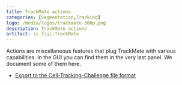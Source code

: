 ```yaml
---
title: TrackMate actions
categories: [Segmentation,Tracking]
logo: /media/logos/trackmate-300p.png
description: TrackMate actions
artifact: sc.fiji:TrackMate
---
```


Actions are miscellaneous features that plug TrackMate with various capabilities. In the GUI you can find them in the very last panel. We document some of them here.

- [Export to the Cell-Tracking-Challenge file format](/plugins/trackmate/actions/trackmate-ctc-exporter)
